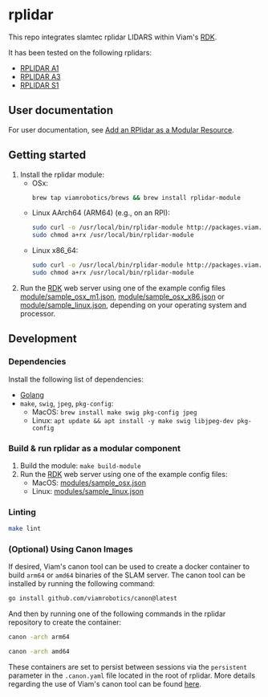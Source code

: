 
# rplidar
This repo integrates slamtec rplidar LIDARS within Viam's [RDK](https://github.com/viamrobotics/rdk).

It has been tested on the following rplidars:
* [RPLIDAR A1](https://www.slamtec.com/en/Lidar/A1)
* [RPLIDAR A3](https://www.slamtec.com/en/Lidar/A3)
* [RPLIDAR S1](http://bucket.download.slamtec.com/f19ea8efcc2bb55dbfd5839f1d307e34aa4a6ca0/LD601_SLAMTEC_rplidar_datasheet_S1_v1.4_en.pdf)

## User documentation

For user documentation, see [Add an RPlidar as a Modular Resource](https://docs.viam.com/extend/modular-resources/examples/rplidar/).

## Getting started

1. Install the rplidar module:
   * OSx: 
      ```bash
      brew tap viamrobotics/brews && brew install rplidar-module
      ```
   * Linux AArch64 (ARM64) (e.g., on an RPI):
      ```bash
      sudo curl -o /usr/local/bin/rplidar-module http://packages.viam.com/apps/rplidar/rplidar-module-latest-aarch64.AppImage
      sudo chmod a+rx /usr/local/bin/rplidar-module
      ```
   * Linux x86_64:
      ```bash
      sudo curl -o /usr/local/bin/rplidar-module http://packages.viam.com/apps/rplidar/rplidar-module-latest-x86_64.AppImage
      sudo chmod a+rx /usr/local/bin/rplidar-module
      ```
2. Run the [RDK](https://github.com/viamrobotics/rdk) web server using one of the example config files [module/sample_osx_m1.json](./module/sample_osx_m1.json), [module/sample_osx_x86.json](./module/sample_osx_x86.json) or [module/sample_linux.json](./module/sample_linux.json), depending on your operating system and processor. 

## Development

### Dependencies

Install the following list of dependencies:

* [Golang](https://go.dev/doc/install)
* `make`, `swig`, `jpeg`, `pkg-config`:
    * MacOS: `brew install make swig pkg-config jpeg`
    * Linux: `apt update && apt install -y make swig libjpeg-dev pkg-config`

### Build & run rplidar as a modular component

1. Build the module: `make build-module`
2. Run the [RDK](https://github.com/viamrobotics/rdk) web server using one of the example config files:
    * MacOS: [modules/sample_osx.json](./module/sample_osx.json)
    * Linux: [modules/sample_linux.json](./module/sample_linux.json)

### Linting

```bash
make lint
```

### (Optional) Using Canon Images

If desired, Viam's canon tool can be used to create a docker container to build `arm64` or `amd64` binaries of the SLAM server. The canon tool can be installed by running the following command: 

```bash
go install github.com/viamrobotics/canon@latest
```

And then by running one of the following commands in the rplidar repository to create the container:

```bash
canon -arch arm64
```

```bash
canon -arch amd64
```

These containers are set to persist between sessions via the `persistent` parameter in the `.canon.yaml` file located in the root of rplidar. More details regarding the use of Viam's canon tool can be found [here](https://github.com/viamrobotics/canon).

